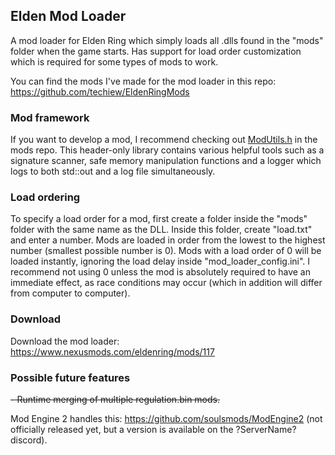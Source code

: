 ## Elden Mod Loader
A mod loader for Elden Ring which simply loads all .dlls found in the "mods" folder when the game starts. Has support for load order customization which is required for some types of mods to work. 

You can find the mods I've made for the mod loader in this repo: https://github.com/techiew/EldenRingMods

### Mod framework
If you want to develop a mod, I recommend checking out [ModUtils.h](https://github.com/techiew/EldenRingMods/blob/master/ModUtils.h) in the mods repo. This header-only library contains various helpful tools such as a signature scanner, safe memory manipulation functions and a logger which logs to both std::out and a log file simultaneously.

### Load ordering
To specify a load order for a mod, first create a folder inside the "mods" folder with the same name as the DLL. Inside this folder, create "load.txt" and enter a number. Mods are loaded in order from the lowest to the highest number (smallest possible number is 0). Mods with a load order of 0 will be loaded instantly, ignoring the load delay inside "mod_loader_config.ini". I recommend not using 0 unless the mod is absolutely required to have an immediate effect, as race conditions may occur (which in addition will differ from computer to computer).

### Download
Download the mod loader: https://www.nexusmods.com/eldenring/mods/117

### Possible future features
~~- Runtime merging of multiple regulation.bin mods.~~

Mod Engine 2 handles this: https://github.com/soulsmods/ModEngine2 (not officially released yet, but a version is available on the ?ServerName? discord).